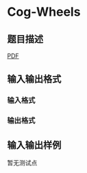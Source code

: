 # Cog-Wheels

## 题目描述

[problemUrl]: https://uva.onlinejudge.org/index.php?option=com_onlinejudge&Itemid=8&category=448&page=show_problem&problem=4326

[PDF](https://uva.onlinejudge.org/external/15/p1551.pdf)

## 输入输出格式

### 输入格式

### 输出格式

## 输入输出样例

暂无测试点


